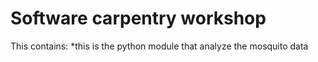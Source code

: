 Software carpentry workshop
=============================

This contains:
*this is the python module that analyze the mosquito data